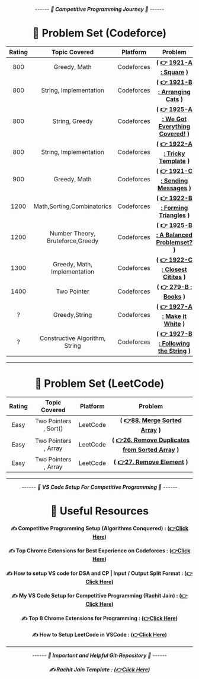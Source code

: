 <div align = "center">

_------ **🧠 Competitive Programming Journey 🧠** ------_

# 🌲 Problem Set (Codeforce)

| **Rating** |        **Topic Covered**         | **Platform** |                                           **Problem**                                           |
| :--------: | :------------------------------: | :----------: | :---------------------------------------------------------------------------------------------: |
|    800     |           Greedy, Math           |  Codeforces  |           **( [👉 1921-A : Square](https://codeforces.com/contest/1921/problem/A) )**           |
|    800     |      String, Implementation      |  Codeforces  |       **( [👉 1921-B : Arranging Cats](https://codeforces.com/contest/1921/problem/B) )**       |
|    800     |          String, Greedy          |  Codeforces  | **( [👉 1925-A : We Got Everything Covered!](https://codeforces.com/contest/1925/problem/A) )** |
|    800     |      String, Implementation      |  Codeforces  |      **( [👉 1922-A : Tricky Template](https://codeforces.com/contest/1922/problem/A) )**       |
|    900     |           Greedy, Math           |  Codeforces  |      **( [👉 1921-C : Sending Messages](https://codeforces.com/contest/1921/problem/C) )**      |
|    1200    |    Math,Sorting,Combinatorics    |  Codeforces  |     **( [👉 1922-B : Forming Triangles](https://codeforces.com/contest/1922/problem/B) )**      |
|    1200    | Number Theory, Bruteforce,Greedy |  Codeforces  |   **( [👉 1925-B : A Balanced Problemset?](https://codeforces.com/contest/1925/problem/B) )**   |
|    1300    |   Greedy, Math, Implementation   |  Codeforces  |      **( [👉 1922-C : Closest Citites](https://codeforces.com/contest/1922/problem/C) )**       |
|    1400    |           Two Pointer            |  Codeforces  |           **( [👉 279-B : Books](https://codeforces.com/problemset/problem/279/B) )**           |
|     ?      |          Greedy,String           |  Codeforces  |       **( [👉 1927-A : Make it White](https://codeforces.com/contest/1927/problem/A) )**        |
|     ?      |  Constructive Algorithm, String  |  Codeforces  |    **( [👉 1927-B : Following the String](https://codeforces.com/contest/1927/problem/B) )**    |

<hr>

# 🌲 Problem Set (LeetCode)

| **Rating** |   **Topic Covered**   | **Platform** |                                                                                    **Problem**                                                                                    |
| :--------: | :-------------------: | :----------: | :-------------------------------------------------------------------------------------------------------------------------------------------------------------------------------: |
|    Easy    | Two Pointers , Sort() |   LeetCode   |                  **( [👉88. Merge Sorted Array](https://leetcode.com/problems/merge-sorted-array/description/?envType=study-plan-v2&envId=top-interview-150) )**                  |
|    Easy    | Two Pointers , Array  |   LeetCode   | **( [👉26. Remove Duplicates from Sorted Array](https://leetcode.com/problems/remove-duplicates-from-sorted-array/description/?envType=study-plan-v2&envId=top-interview-150) )** |
|    Easy    | Two Pointers , Array  |   LeetCode   |                      **( [👉27. Remove Element](https://leetcode.com/problems/remove-element/description/?envType=study-plan-v2&envId=top-interview-150) )**                      |

</div>

<div align = "center">

<hr>

_------ **🧠 VS Code Setup For Competitive Programming 🧠** ------_

# 🌲 Useful Resources

#### ✍️ Competitive Programming Setup (Algorithms Conquered) : **([👉Click Here](https://www.youtube.com/watch?v=ehVuc1Rfifc))**

#### ✍️ Top Chrome Extensions for Best Experience on Codeforces : **([👉Click Here](https://www.youtube.com/watch?v=nVWvsvG1oCs))**

#### ✍️ How to setup VS code for DSA and CP | Input / Output Split Format : **([👉Click Here](https://youtu.be/h3uDCJ5mvgw?si=8zKc42-UvJqdT90u))**

#### ✍️ My VS Code Setup for Competitive Programming (Rachit Jain) : **([👉Click Here](https://youtu.be/Y-_3rXgrRAY?si=FKEuelSk4ehbg6wV))**

#### ✍️ Top 8 Chrome Extensions for Programming : **([👉Click Here](https://youtu.be/t-d9CwPV--A?si=gZJQnBaVlwdI6otx))**

#### ✍️ How to Setup LeetCode in VSCode : **([👉Click Here](https://youtu.be/GpaXnPHuJUo?si=3N0N2nemQpsin9p4))**

<hr>

_------ **🎥 Important and Helpful Git-Repository 🎥** ------_

##### ✍️ Rachit Jain Template : **([👉Click Here](https://github.com/rachitiitr/CodeforcesContestBot/blob/master/template.cpp))**

</div>
